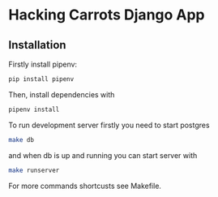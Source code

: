 Hacking Carrots Django App
==========================

## Installation

Firstly install pipenv:
```sh
pip install pipenv
```

Then, install dependencies with
```sh
pipenv install
```

To run development server firstly you need to start postgres
```sh
make db
```

and when db is up and running you can start server with
```sh
make runserver
```

For more commands shortcusts see Makefile.
